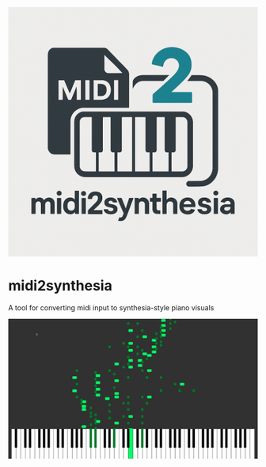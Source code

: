 ![midi2synthesia Logo](data/logo.png)

# midi2synthesia
A tool for converting midi input to synthesia-style piano visuals

![midi2synthesia Logo](data/example.png)
